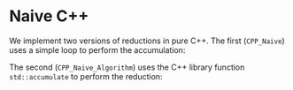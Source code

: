 # Naive C++

We implement two versions of reductions in pure C++.
The first (`CPP_Naive`) uses a simple loop to perform the accumulation:


[](cpp_naive.cpp ':include :type=code cpp :fragment=simple-loop')

The second (`CPP_Naive_Algorithm`) uses the C++ library function `std::accumulate` to perform the reduction:


[](cpp_naive.cpp ':include :type=code cpp :fragment=std-accumulate')
